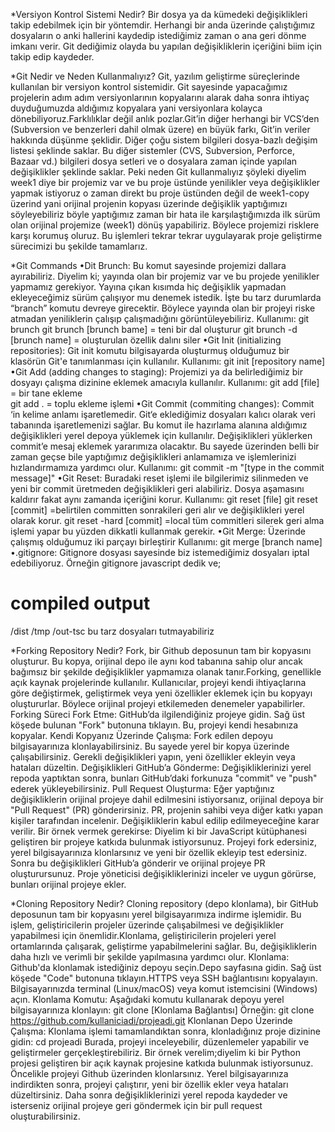 *Versiyon Kontrol Sistemi Nedir? 
Bir dosya ya da kümedeki değişiklikleri takip edebilmek için bir yöntemdir. Herhangi bir anda üzerinde çalıştığımız dosyaların o anki hallerini kaydedip istediğimiz zaman o ana geri dönme imkanı verir. Git dediğimiz olayda bu yapılan değişikliklerin içeriğini biim için takip edip kaydeder.

*Git Nedir ve Neden Kullanmalıyız?
Git, yazılım geliştirme süreçlerinde kullanılan bir versiyon kontrol sistemidir. Git sayesinde yapacağımız projelerin adım adım versiyonlarının kopyalarını alarak daha sonra ihtiyaç duyduğumuzda aldığımız kopyalara yani versiyonlara kolayca dönebiliyoruz.Farklılıklar değil anlık pozlar.Git’in diğer herhangi bir VCS’den (Subversion ve benzerleri dahil olmak üzere) en büyük farkı, Git’in veriler hakkında düşünme şeklidir. Diğer çoğu sistem bilgileri dosya-bazlı değişim listesi şeklinde saklar. Bu diğer sistemler (CVS, Subversion, Perforce, Bazaar vd.) bilgileri dosya setleri ve o dosyalara zaman içinde yapılan değişiklikler şeklinde saklar. Peki neden Git kullanmalıyız şöyleki diyelim week1 diye bir projemiz var ve bu proje üstünde yenilikler veya değişiklikler yapmak istiyoruz o zaman direkt bu proje üstünden değil de week1-copy üzerind yani orijinal projenin kopyası üzerinde değişiklik yaptığımızı söyleyebiliriz böyle yaptığımız zaman bir hata ile karşılaştığımızda ilk sürüm olan orijinal projemize (week1) dönüş yapabiliriz. Böylece projemizi risklere karşı korumuş oluruz. Bu işlemleri tekrar tekrar uygulayarak proje geliştirme sürecimizi bu şekilde tamamlarız.

*Git Commands
•Dit Brunch: Bu komut sayesinde projemizi dallara ayırabiliriz. Diyelim ki; yayında olan bir projemiz var ve bu projede yenilikler yapmamız gerekiyor. Yayına çıkan kısımda hiç değişiklik yapmadan ekleyeceğimiz sürüm çalışıyor mu denemek istedik. İşte bu tarz durumlarda “branch” komutu devreye girecektir. Böylece yayında olan bir projeyi riske atmadan yeniliklerin çalışıp çalışmadığını görüntüleyebiliriz.
Kullanımı: git brunch git brunch [brunch bame]  = teni bir dal oluşturur
git brunch -d [brunch name]   = oluşturulan özellik dalını siler
•Git Init (initializing repositories): Git init komutu bilgisayarda oluşturmuş olduğumuz bir klasörün Git'e tanımlanması için kullanılır. Kullanımı: git init [repository name]
•Git Add (adding changes to staging): Projemizi ya da belirlediğimiz bir dosyayı çalışma dizinine eklemek amacıyla kullanılır. Kullanımı: git add [file]  = bir tane ekleme  
git add .  = toplu ekleme işlemi
•Git Commit (commiting changes): Commit ‘in kelime anlamı işaretlemedir. Git‘e eklediğimiz dosyaları kalıcı olarak veri tabanında işaretlemenizi sağlar. Bu komut ile hazırlama alanına aldığımız değişiklikleri yerel depoya yüklemek için kullanılır. Değişiklikleri yüklerken commit’e mesaj eklemek yararımıza olacaktır. Bu sayede üzerinden belli bir zaman geçse bile yaptığımız değişiklikleri anlamamıza ve işlemlerinizi hızlandırmamıza yardımcı olur. 
Kullanımı: git commit -m "[type in the commit message]"
•Git Reset: Buradaki reset işlemi ile bilgilerimiz silinmeden ve yeni bir commit üretmeden değişiklikleri geri alabiliriz. Dosya aşamasını kaldırır fakat aynı zamanda içeriğini korur.
Kullanımı: git reset [file] git reset [commit]  =belirtilen committen sonrakileri geri alır ve değişiklikleri yerel olarak korur. 
git reset -hard [commit]  =local tüm commitleri silerek geri alma işlemi yapar bu yüzden dikkatli kullanmak gerekir.
•Git Merge: Üzerinde çalışmış olduğumuz iki parçayı birleştirir 
Kullanımı: git merge [branch name]
 •.gitignore: Gitignore dosyası sayesinde biz istemediğimiz dosyaları iptal edebiliyoruz. 
 Örneğin gitignore javascript dedik ve;
 # compiled output
/dist
/tmp
/out-tsc       bu tarz dosyaları tutmayabiliriz     

*Forking Repository Nedir?
Fork, bir Github deposunun tam bir kopyasını oluşturur. Bu kopya, orijinal depo ile aynı kod tabanına sahip olur ancak bağımsız bir şekilde değişiklikler yapmamıza olanak tanır.Forking, genellikle açık kaynak projelerinde kullanılır. Kullanıcılar, projeyi kendi ihtiyaçlarına göre değiştirmek, geliştirmek veya yeni özellikler eklemek için bu kopyayı oluştururlar. Böylece orijinal projeyi etkilemeden denemeler yapabilirler.
Forking Süreci
Fork Etme:
GitHub’da ilgilendiğiniz projeye gidin.
Sağ üst köşede bulunan "Fork" butonuna tıklayın. Bu, projeyi kendi hesabınıza kopyalar.
Kendi Kopyanız Üzerinde Çalışma:
Fork edilen depoyu bilgisayarınıza klonlayabilirsiniz. Bu sayede yerel bir kopya üzerinde çalışabilirsiniz.
Gerekli değişiklikleri yapın, yeni özellikler ekleyin veya hataları düzeltin.
Değişiklikleri GitHub’a Gönderme:
Değişikliklerinizi yerel repoda yaptıktan sonra, bunları GitHub’daki forkunuza "commit" ve "push" ederek yükleyebilirsiniz.
Pull Request Oluşturma:
Eğer yaptığınız değişikliklerin orijinal projeye dahil edilmesini istiyorsanız, orijinal depoya bir "Pull Request" (PR) gönderirsiniz.
PR, projenin sahibi veya diğer katkı yapan kişiler tarafından incelenir. Değişikliklerin kabul edilip edilmeyeceğine karar verilir. Bir örnek vermek gerekirse: Diyelim ki bir JavaScript kütüphanesi geliştiren bir projeye katkıda bulunmak istiyorsunuz. Projeyi fork edersiniz, yerel bilgisayarınıza klonlarsınız ve yeni bir özellik ekleyip test edersiniz. Sonra bu değişiklikleri GitHub’a gönderir ve orijinal projeye PR oluşturursunuz. Proje yöneticisi değişikliklerinizi inceler ve uygun görürse, bunları orijinal projeye ekler.

*Cloning Repository Nedir?
Cloning repository (depo klonlama), bir GitHub deposunun tam bir kopyasını yerel bilgisayarımıza indirme işlemidir. Bu işlem, geliştiricilerin projeler üzerinde çalışabilmesi ve değişiklikler yapabilmesi için önemlidir.Klonlama, geliştiricilerin projeleri yerel ortamlarında çalışarak, geliştirme yapabilmelerini sağlar. Bu, değişikliklerin daha hızlı ve verimli bir şekilde yapılmasına yardımcı olur.
Klonlama:
Github'da klonlamak istediğiniz depoyu seçin.Depo sayfasına gidin.
Sağ üst köşede "Code" butonuna tıklayın.HTTPS veya SSH bağlantısını kopyalayın.
Bilgisayarınızda terminal (Linux/macOS) veya komut istemcisini (Windows) açın.
Klonlama Komutu:
Aşağıdaki komutu kullanarak depoyu yerel bilgisayarınıza klonlayın:
git clone [Klonlama Bağlantısı]
Örneğin:  git clone https://github.com/kullaniciadi/projeadi.git
Klonlanan Depo Üzerinde Çalışma:
Klonlama işlemi tamamlandıktan sonra, klonladığınız proje dizinine gidin:
cd projeadi
Burada, projeyi inceleyebilir, düzenlemeler yapabilir ve geliştirmeler gerçekleştirebiliriz.
Bir örnek verelim;diyelim ki bir Python projesi geliştiren bir açık kaynak projesine katkıda bulunmak istiyorsunuz. Öncelikle projeyi Github üzerinden klonlarsınız. Yerel bilgisayarınıza indirdikten sonra, projeyi çalıştırır, yeni bir özellik ekler veya hataları düzeltirsiniz. Daha sonra değişikliklerinizi yerel repoda kaydeder ve isterseniz orijinal projeye geri göndermek için bir pull request oluşturabilirsiniz.













